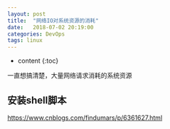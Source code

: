```yaml
---
layout: post
title:  "网络IO对系统资源的消耗"
date:   2018-07-02 20:19:00
categories: DevOps
tags: linux
---
```


* content
{:toc}

一直想搞清楚，大量网络请求消耗的系统资源





## 安装shell脚本
https://www.cnblogs.com/findumars/p/6361627.html
